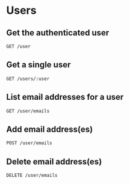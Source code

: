 # Users

## Get the authenticated user

    GET /user 

## Get a single user

    GET /users/:user

## List email addresses for a user

    GET /user/emails

## Add email address(es)

    POST /user/emails

## Delete email address(es)
    
    DELETE /user/emails